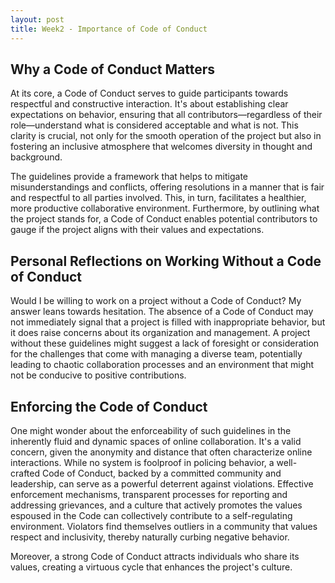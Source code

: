 ```yaml
---
layout: post
title: Week2 - Importance of Code of Conduct 
---
```


## Why a Code of Conduct Matters

At its core, a Code of Conduct serves to guide participants towards respectful and constructive interaction. It's about establishing clear expectations on behavior, ensuring that all contributors—regardless of their role—understand what is considered acceptable and what is not. This clarity is crucial, not only for the smooth operation of the project but also in fostering an inclusive atmosphere that welcomes diversity in thought and background.

The guidelines provide a framework that helps to mitigate misunderstandings and conflicts, offering resolutions in a manner that is fair and respectful to all parties involved. This, in turn, facilitates a healthier, more productive collaborative environment. Furthermore, by outlining what the project stands for, a Code of Conduct enables potential contributors to gauge if the project aligns with their values and expectations.

## Personal Reflections on Working Without a Code of Conduct

Would I be willing to work on a project without a Code of Conduct? My answer leans towards hesitation. The absence of a Code of Conduct may not immediately signal that a project is filled with inappropriate behavior, but it does raise concerns about its organization and management. A project without these guidelines might suggest a lack of foresight or consideration for the challenges that come with managing a diverse team, potentially leading to chaotic collaboration processes and an environment that might not be conducive to positive contributions.

## Enforcing the Code of Conduct

One might wonder about the enforceability of such guidelines in the inherently fluid and dynamic spaces of online collaboration. It's a valid concern, given the anonymity and distance that often characterize online interactions. While no system is foolproof in policing behavior, a well-crafted Code of Conduct, backed by a committed community and leadership, can serve as a powerful deterrent against violations. Effective enforcement mechanisms, transparent processes for reporting and addressing grievances, and a culture that actively promotes the values espoused in the Code can collectively contribute to a self-regulating environment. Violators find themselves outliers in a community that values respect and inclusivity, thereby naturally curbing negative behavior.

Moreover, a strong Code of Conduct attracts individuals who share its values, creating a virtuous cycle that enhances the project's culture.

